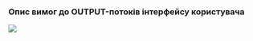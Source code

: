 ### Опис вимог до OUTPUT-потоків інтерфейсу користувача
![](https://user-images.githubusercontent.com/79440042/191567385-fd0c23b3-209f-423d-b461-b09520d5ac2a.png)
